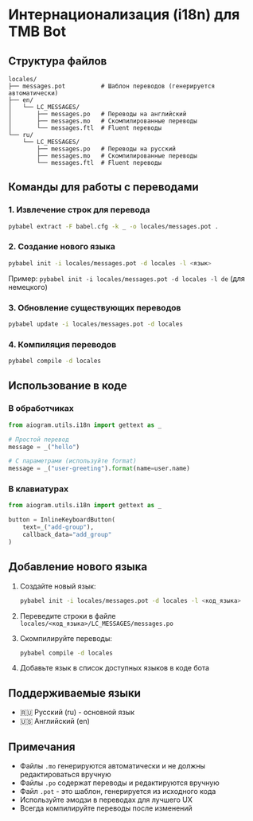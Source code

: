 # Интернационализация (i18n) для TMB Bot

## Структура файлов

```
locales/
├── messages.pot          # Шаблон переводов (генерируется автоматически)
├── en/
│   └── LC_MESSAGES/
│       ├── messages.po   # Переводы на английский
│       ├── messages.mo   # Скомпилированные переводы
│       └── messages.ftl  # Fluent переводы
└── ru/
    └── LC_MESSAGES/
        ├── messages.po   # Переводы на русский
        ├── messages.mo   # Скомпилированные переводы
        └── messages.ftl  # Fluent переводы
```

## Команды для работы с переводами

### 1. Извлечение строк для перевода
```bash
pybabel extract -F babel.cfg -k _ -o locales/messages.pot .
```

### 2. Создание нового языка
```bash
pybabel init -i locales/messages.pot -d locales -l <язык>
```
Пример: `pybabel init -i locales/messages.pot -d locales -l de` (для немецкого)

### 3. Обновление существующих переводов
```bash
pybabel update -i locales/messages.pot -d locales
```

### 4. Компиляция переводов
```bash
pybabel compile -d locales
```

## Использование в коде

### В обработчиках
```python
from aiogram.utils.i18n import gettext as _

# Простой перевод
message = _("hello")

# С параметрами (используйте format)
message = _("user-greeting").format(name=user.name)
```

### В клавиатурах
```python
from aiogram.utils.i18n import gettext as _

button = InlineKeyboardButton(
    text=_("add-group"),
    callback_data="add_group"
)
```

## Добавление нового языка

1. Создайте новый язык:
   ```bash
   pybabel init -i locales/messages.pot -d locales -l <код_языка>
   ```

2. Переведите строки в файле `locales/<код_языка>/LC_MESSAGES/messages.po`

3. Скомпилируйте переводы:
   ```bash
   pybabel compile -d locales
   ```

4. Добавьте язык в список доступных языков в коде бота

## Поддерживаемые языки

- 🇷🇺 Русский (ru) - основной язык
- 🇺🇸 Английский (en)

## Примечания

- Файлы `.mo` генерируются автоматически и не должны редактироваться вручную
- Файлы `.po` содержат переводы и редактируются вручную
- Файл `.pot` - это шаблон, генерируется из исходного кода
- Используйте эмодзи в переводах для лучшего UX
- Всегда компилируйте переводы после изменений